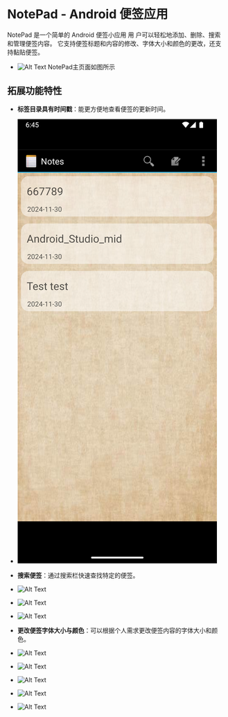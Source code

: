 # NotePad - Android 便签应用

NotePad 是一个简单的 Android 便签小应用
用 户可以轻松地添加、删除、搜索和管理便签内容。
它支持便签标题和内容的修改、字体大小和颜色的更改，还支持黏贴便签。
- ![Alt Text](../NotePad_new-master/png/img.png)
NotePad主页面如图所示
## 拓展功能特性
- **标签目录具有时间戳**：能更方便地查看便签的更新时间。
- ![Alt Text](/png/img_2.png)


- **搜索便签**：通过搜索栏快速查找特定的便签。
- ![Alt Text](../NotePad_new-master/png/img_1.png)
- ![Alt Text](../NotePad_new-master/png/img_3.png)
- ![Alt Text](../NotePad_new-master/png/img_4.png)
- **更改便签字体大小与颜色**：可以根据个人需求更改便签内容的字体大小和颜色。
- ![Alt Text](../NotePad_new-master/png/img_5.png)
- ![Alt Text](../NotePad_new-master/png/img_6.png)
- ![Alt Text](../NotePad_new-master/png/img_7.png)
- ![Alt Text](../NotePad_new-master/png/img_8.png)
- ![Alt Text](../NotePad_new-master/png/img_9.png)

